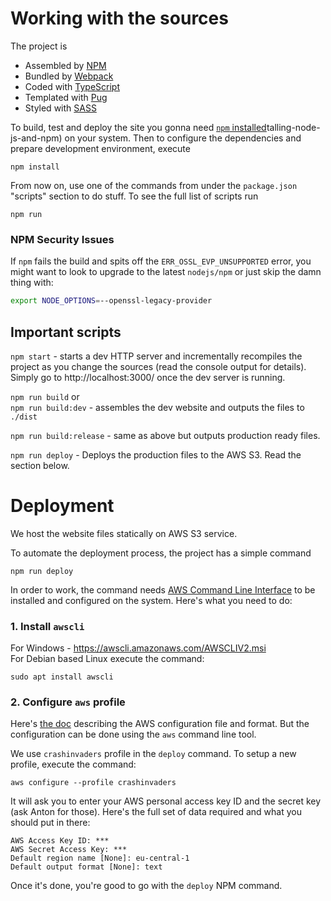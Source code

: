 # Working with the sources

The project is 
- Assembled by [NPM](https://www.npmjs.com/) 
- Bundled by [Webpack](https://webpack.js.org/) 
- Coded with [TypeScript](https://www.typescriptlang.org/)
- Templated with [Pug](https://pugjs.org/)
- Styled with [SASS](https://sass-lang.com/)

To build, test and deploy the site you gonna need [`npm` installed](https://docs.npmjs.com/downloading-and-inss-lang.com/)talling-node-js-and-npm) on your system.
Then to configure the dependencies and prepare development environment, execute
```
npm install
```

From now on, use one of the commands from under the `package.json` "scripts" section to do stuff. To see the full list of scripts run
```
npm run
```

### NPM Security Issues

If `npm` fails the build and spits off the `ERR_OSSL_EVP_UNSUPPORTED` error, you might want to look to upgrade to the latest `nodejs/npm` or just skip the damn thing with:
```bash
export NODE_OPTIONS=--openssl-legacy-provider
```

## Important scripts

`npm start` - starts a dev HTTP server and incrementally recompiles the project as you change the sources (read the console output for details). Simply go to http://localhost:3000/ once the dev server is running.

`npm run build` or  
`npm run build:dev` - assembles the dev website and outputs the files to `./dist`

`npm run build:release` - same as above but outputs production ready files.

`npm run deploy` - Deploys the production files to the AWS S3. Read the section below.

# Deployment

We host the website files statically on AWS S3 service.

To automate the deployment process, the project has a simple command
```
npm run deploy
```

In order to work, the command needs [AWS Command Line Interface](https://aws.amazon.com/cli/) to be installed and configured on the system. Here's what you need to do:

### 1. Install `awscli`  

For Windows - https://awscli.amazonaws.com/AWSCLIV2.msi  
For Debian based Linux execute the command:
```
sudo apt install awscli
```

### 2. Configure `aws` profile

Here's [the doc](https://docs.aws.amazon.com/cli/latest/userguide/cli-configure-profiles.html) describing the AWS configuration file and format. But the configuration can be done using the `aws` command line tool.

We use `crashinvaders` profile in the `deploy` command. To setup a new profile, execute the command:
```
aws configure --profile crashinvaders
```

It will ask you to enter your AWS personal access key ID and the secret key (ask Anton for those). Here's the full set of data required and what you should put in there:
```
AWS Access Key ID: ***
AWS Secret Access Key: ***
Default region name [None]: eu-central-1
Default output format [None]: text
```

Once it's done, you're good to go with the `deploy` NPM command.
